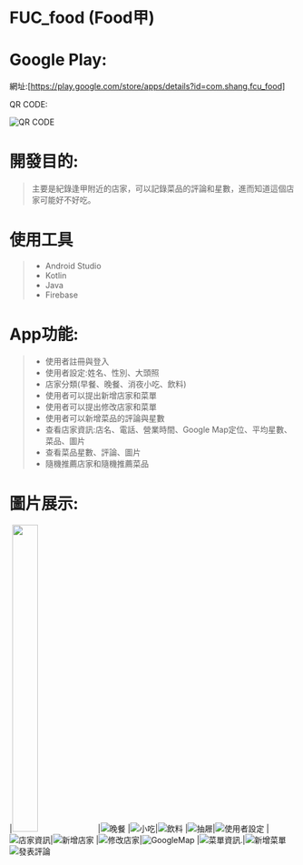 # FUC_food (Food甲)

# Google Play:
網址:[https://play.google.com/store/apps/details?id=com.shang.fcu_food]<p>
QR CODE:<p>
![QR CODE](app/image/qrcode.png)

# 開發目的:
> 主要是紀錄逢甲附近的店家，可以記錄菜品的評論和星數，進而知道這個店家可能好不好吃。

# 使用工具
> * Android Studio
> * Kotlin
> * Java
> * Firebase

# App功能:
> * 使用者註冊與登入
> * 使用者設定:姓名、性別、大頭照
> * 店家分類(早餐、晚餐、消夜小吃、飲料)
> * 使用者可以提出新增店家和菜單
> * 使用者可以提出修改店家和菜單
> * 使用者可以新增菜品的評論與星數
> * 查看店家資訊:店名、電話、營業時間、Google Map定位、平均星數、菜品、圖片
> * 查看菜品星數、評論、圖片
> * 隨機推薦店家和隨機推薦菜品

# 圖片展示:
|<img src=app/image/早餐.png height="540" width=30% >|![晚餐](app/image/晚餐.png)
|![小吃](app/image/小吃.png )|![飲料](app/image/飲料.png )
|![抽屜](app/image/抽屜.png )|![使用者設定](app/image/使用者設定.png)
|![店家資訊](app/image/店家資訊.png )|![新增店家](app/image/新增店家.png)
|![修改店家](app/image/修改店家.png )|![GoogleMap](app/image/GoogleMap.png )
|![菜單資訊.](app/image/菜單資訊.png )|![新增菜單](app/image/新增菜單.png )
![發表評論](app/image/發表評論.png )



